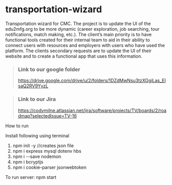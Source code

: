 # transportation-wizard
Transportation wizard for CMC. The project is to update the UI of the edu2mfg.org to be more dynamic (career exploration, job searching, tour notifications, match making, etc.). The client’s main priority is to have functional tools created for their internal team to aid in their ability to connect users with resources and employers with users who have used the platform. The clients secondary requests are to update the UI of their website and to create a functional app that uses this information. 


>### Link to our google folder
>https://drive.google.com/drive/u/2/folders/1DZdMwNsu3tzXGgiLas_ElsaQ2RV9YyzL

>### Link to our Jira
>https://codymilne.atlassian.net/jira/software/projects/TV/boards/2/roadmap?selectedIssue=TV-16

How to run

Install following using terminal 

1. npm init -y  //creates json file 
2. npm i express mysql dotenv hbs
3. npm i --save nodemon
4. npm i bcryptjs
5. npm i cookie-parser jsonwebtoken

To run server: npm start 
